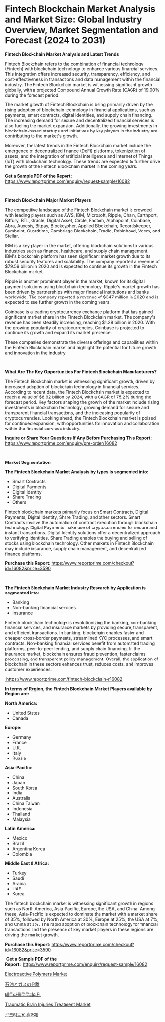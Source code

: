 <p><h1>Fintech Blockchain Market Analysis and Market Size: Global Industry Overview, Market Segmentation and Forecast (2024 to 2031)</h1></p><p><strong>Fintech Blockchain Market Analysis and Latest Trends</strong></p>
<p><p>Fintech Blockchain refers to the combination of financial technology (Fintech) with blockchain technology to enhance various financial services. This integration offers increased security, transparency, efficiency, and cost-effectiveness in transactions and data management within the financial industry. The Fintech Blockchain market is witnessing significant growth globally, with a projected Compound Annual Growth Rate (CAGR) of 19.00% during the forecast period.</p><p>The market growth of Fintech Blockchain is being primarily driven by the rising adoption of blockchain technology in financial applications, such as payments, smart contracts, digital identities, and supply chain financing. The increasing demand for secure and decentralized financial services is also fueling the market expansion. Additionally, the growing investments in blockchain-based startups and initiatives by key players in the industry are contributing to the market's growth.</p><p>Moreover, the latest trends in the Fintech Blockchain market include the emergence of decentralized finance (DeFi) platforms, tokenization of assets, and the integration of artificial intelligence and Internet of Things (IoT) with blockchain technology. These trends are expected to further drive the growth of the Fintech Blockchain market in the coming years.</p></p>
<p><strong>Get a Sample PDF of the Report:&nbsp;</strong> <a href="https://www.reportprime.com/enquiry/request-sample/16082">https://www.reportprime.com/enquiry/request-sample/16082</a></p>
<p>&nbsp;</p>
<p><strong>Fintech Blockchain Major Market Players</strong></p>
<p><p>The competitive landscape of the Fintech Blockchain market is crowded with leading players such as AWS, IBM, Microsoft, Ripple, Chain, Earthport, Bitfury, BTL, Oracle, Digital Asset, Circle, Factom, Alphapoint, Coinbase, Abra, Auxesis, Bitpay, Blockcypher, Applied Blockchain, Recordskeeper, Symboint, Guardtime, Cambridge Blockchain, Tradle, Robinhood, Veem, and Stellar.</p><p>IBM is a key player in the market, offering blockchain solutions to various industries such as finance, healthcare, and supply chain management. IBM's blockchain platform has seen significant market growth due to its robust security features and scalability. The company reported a revenue of $79.59 billion in 2020 and is expected to continue its growth in the Fintech Blockchain market.</p><p>Ripple is another prominent player in the market, known for its digital payment solutions using blockchain technology. Ripple's market growth has been driven by partnerships with major financial institutions and banks worldwide. The company reported a revenue of $347 million in 2020 and is expected to see further growth in the coming years.</p><p>Coinbase is a leading cryptocurrency exchange platform that has gained significant market share in the Fintech Blockchain market. The company's revenue has been steadily increasing, reaching $1.28 billion in 2020. With the growing popularity of cryptocurrencies, Coinbase is projected to continue its growth and expand its market presence.</p><p>These companies demonstrate the diverse offerings and capabilities within the Fintech Blockchain market and highlight the potential for future growth and innovation in the industry.</p></p>
<p>&nbsp;</p>
<p><strong>What Are The Key Opportunities For Fintech Blockchain Manufacturers?</strong></p>
<p><p>The Fintech Blockchain market is witnessing significant growth, driven by increased adoption of blockchain technology in financial services. According to recent data, the Fintech Blockchain market is expected to reach a value of $8.92 billion by 2024, with a CAGR of 75.2% during the forecast period. Key factors shaping the growth of the market include rising investments in blockchain technology, growing demand for secure and transparent financial transactions, and the increasing popularity of cryptocurrencies. Looking ahead, the Fintech Blockchain market is poised for continued expansion, with opportunities for innovation and collaboration within the financial services industry.</p></p>
<p><strong>Inquire or Share Your Questions If Any Before Purchasing This Report:</strong> <a href="https://www.reportprime.com/enquiry/pre-order/16082">https://www.reportprime.com/enquiry/pre-order/16082</a></p>
<p>&nbsp;</p>
<p><strong>Market Segmentation</strong></p>
<p><strong>The Fintech Blockchain Market Analysis by types is segmented into:</strong></p>
<p><ul><li>Smart Contracts</li><li>Digital Payments</li><li>Digital Identity</li><li>Share Trading</li><li>Others</li></ul></p>
<p><p>Fintech blockchain markets primarily focus on Smart Contracts, Digital Payments, Digital Identity, Share Trading, and other sectors. Smart Contracts involve the automation of contract execution through blockchain technology. Digital Payments make use of cryptocurrencies for secure and instant transactions. Digital Identity solutions offer a decentralized approach to verifying identities. Share Trading enables the buying and selling of stocks using blockchain technology. Other markets in Fintech Blockchain may include insurance, supply chain management, and decentralized finance platforms.</p></p>
<p><strong>Purchase this Report:&nbsp;</strong><a href="https://www.reportprime.com/checkout?id=16082&price=3590">https://www.reportprime.com/checkout?id=16082&price=3590</a></p>
<p>&nbsp;</p>
<p><strong>The Fintech Blockchain Market Industry Research by Application is segmented into:</strong></p>
<p><ul><li>Banking</li><li>Non-banking financial services</li><li>Insurance</li></ul></p>
<p><p>Fintech blockchain technology is revolutionizing the banking, non-banking financial services, and insurance markets by providing secure, transparent, and efficient transactions. In banking, blockchain enables faster and cheaper cross-border payments, streamlined KYC processes, and smart contracts. Non-banking financial services benefit from automated trading platforms, peer-to-peer lending, and supply chain financing. In the insurance market, blockchain ensures fraud prevention, faster claims processing, and transparent policy management. Overall, the application of blockchain in these sectors enhances trust, reduces costs, and improves customer experiences.</p></p>
<p><a href="https://www.reportprime.com/fintech-blockchain-r16082">&nbsp;https://www.reportprime.com/fintech-blockchain-r16082</a></p>
<p><strong>In terms of Region, the Fintech Blockchain Market Players available by Region are:</strong></p>
<p>
    <p> <strong> North America: </strong>
        <ul>
            <li>United States</li>
            <li>Canada</li>
        </ul>
        </p> 
    <p> <strong> Europe: </strong>
        <ul>
            <li>Germany</li>
            <li>France</li>
            <li>U.K.</li>
            <li>Italy</li>
            <li>Russia</li>
        </ul>
        </p> 
    <p> <strong> Asia-Pacific: </strong>
        <ul>
            <li>China</li>
            <li>Japan</li>
            <li>South Korea</li>
            <li>India</li>
            <li>Australia</li>
            <li>China Taiwan</li>
            <li>Indonesia</li>
            <li>Thailand</li>
            <li>Malaysia</li>
        </ul>
        </p> 
    <p> <strong> Latin America: </strong>
        <ul>
            <li>Mexico</li>
            <li>Brazil</li>
            <li>Argentina Korea</li>
            <li>Colombia</li>
        </ul>
        </p> 
    <p> <strong> Middle East & Africa: </strong>
        <ul>
            <li>Turkey</li>
            <li>Saudi</li>
            <li>Arabia</li>
            <li>UAE</li>
            <li>Korea</li>
        </ul>
    </p>
    </p>
<p><p>The fintech blockchain market is witnessing significant growth in regions such as North America, Asia-Pacific, Europe, the USA, and China. Among these, Asia-Pacific is expected to dominate the market with a market share of 35%, followed by North America at 30%, Europe at 25%, the USA at 7%, and China at 3%. The rapid adoption of blockchain technology for financial transactions and the presence of key market players in these regions are driving the market growth.</p></p>
<p><strong>Purchase this Report: </strong><a href="https://www.reportprime.com/checkout?id=16082&price=3590">https://www.reportprime.com/checkout?id=16082&price=3590</a></p>
<p>&nbsp;<strong>Get a Sample PDF of the Report:&nbsp;&nbsp;</strong><a href="https://www.reportprime.com/enquiry/request-sample/16082">https://www.reportprime.com/enquiry/request-sample/16082</a></p>
<p><strong></strong></p>
<p><p><a href="https://issuu.com/reportprime-2/docs/electroactive-polymers-market-size-2030.pptx">Electroactive Polymers Market</a></p><p><a href="https://medium.com/@vanessa.grant665567/%E5%8E%9F%E6%B2%B9%E3%81%8A%E3%82%88%E3%81%B3%E3%82%AC%E3%82%B9%E5%88%86%E9%9B%A2%E5%B8%82%E5%A0%B4%E3%81%AE%E3%82%B7%E3%82%A7%E3%82%A2%E3%81%AE%E9%80%B2%E5%8C%96%E3%81%A8%E5%B8%82%E5%A0%B4%E6%88%90%E9%95%B7%E3%83%88%E3%83%AC%E3%83%B3%E3%83%89-2024%E5%B9%B4%E3%81%8B%E3%82%892031%E5%B9%B4%E3%81%BE%E3%81%A7-0216b10d67a5">石油とガスの分離</a></p><p><a href="https://github.com/Maeennan456456/Market-Research-Report-List-1/blob/main/367237223897.md">테트라클로로피리딘</a></p><p><a href="https://github.com/pjcfca/Market-Research-Report-List-2/blob/main/traumatic-brain-injuries-treatment-market.md">Traumatic Brain Injuries Treatment Market</a></p><p><a href="https://github.com/vsap75a286l/Market-Research-Report-List-1/blob/main/865662723896.md">콘크리트용 혼화제</a></p></p>